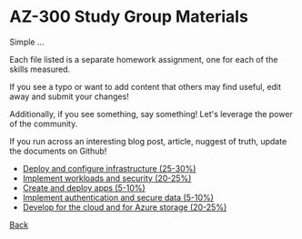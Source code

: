 # AZ-300  Study Group Materials 

Simple ...

Each file listed is a separate homework assignment, one for each of the skills measured.

If you see a typo or want to add content that others may find useful, edit away and submit your changes!

Additionally, if you see something, say something! Let's leverage the power of the community.

If you run across an interesting blog post, article, nuggest of truth, update the documents on Github!


- [Deploy and configure infrastructure (25-30%)](Infrastructure.md)
- [Implement workloads and security (20-25%)](WorkloadsSecurity.md)
- [Create and deploy apps (5-10%)](Apps.md)
- [Implement authentication and secure data (5-10%)](AuthenticationSecureData.md)
- [Develop for the cloud and for Azure storage (20-25%)](CloudStorage.md)


[Back](../)
